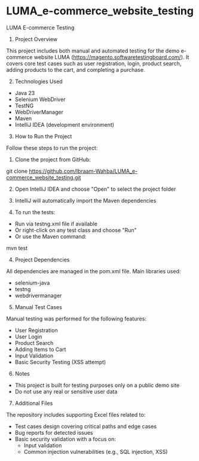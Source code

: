 # LUMA_e-commerce_website_testing
LUMA E-commerce Testing

1. Project Overview

This project includes both manual and automated testing for the demo e-commerce website LUMA (https://magento.softwaretestingboard.com/). It covers core test cases such as user registration, login, product search, adding products to the cart, and completing a purchase.

2. Technologies Used

- Java 23  
- Selenium WebDriver  
- TestNG  
- WebDriverManager  
- Maven  
- IntelliJ IDEA (development environment)

3. How to Run the Project

Follow these steps to run the project:

1. Clone the project from GitHub:

git clone https://github.com/Ibraam-Wahba/LUMA_e-commerce_website_testing.git

2. Open IntelliJ IDEA and choose "Open" to select the project folder

3. IntelliJ will automatically import the Maven dependencies

4. To run the tests:

- Run via testng.xml file if available  
- Or right-click on any test class and choose "Run"  
- Or use the Maven command:

mvn test

4. Project Dependencies

All dependencies are managed in the pom.xml file. Main libraries used:

- selenium-java  
- testng  
- webdrivermanager  

5. Manual Test Cases

Manual testing was performed for the following features:

- User Registration  
- User Login  
- Product Search  
- Adding Items to Cart  
- Input Validation  
- Basic Security Testing (XSS attempt)

6. Notes

- This project is built for testing purposes only on a public demo site  
- Do not use any real or sensitive user data  

7. Additional Files

The repository includes supporting Excel files related to:

- Test cases design covering critical paths and edge cases  
- Bug reports for detected issues  
- Basic security validation with a focus on:
  - Input validation  
  - Common injection vulnerabilities (e.g., SQL injection, XSS)  
